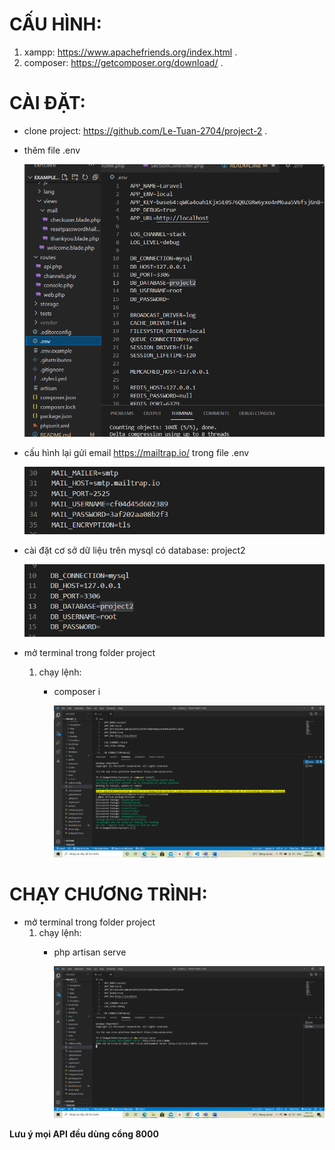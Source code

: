 # CẤU HÌNH:
1. xampp: https://www.apachefriends.org/index.html .
2. composer: https://getcomposer.org/download/ .

# CÀI ĐẶT:
* clone project: https://github.com/Le-Tuan-2704/project-2 .
* thêm file .env
  
    ![alt text](img/env.png)

* cấu hình lại gửi email https://mailtrap.io/ trong file .env
  
    ![alt text](img/email.png)

* cài đặt cơ sở dữ liệu trên mysql có database: project2

    ![alt text](img/db.png)

* mở terminal trong folder project
    1. chạy lệnh:
        * composer i

            ![alt text](img/composer.png)

# CHẠY CHƯƠNG TRÌNH:
 * mở terminal trong folder project
      1. chạy lệnh:
          * php artisan serve

            ![alt text](img/start.png)

**Lưu ý mọi API đều dùng cổng 8000**
